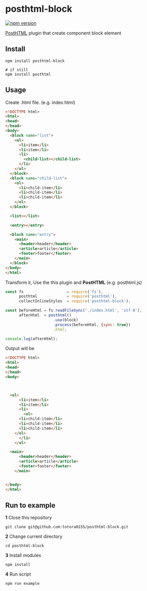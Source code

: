 # posthtml-block

[![npm version](https://badge.fury.io/js/posthtml-block.svg)](https://badge.fury.io/js/posthtml-block)

[PostHTML](https://github.com/posthtml/posthtml) plugin that create component block element

## Install
```
npm install posthtml-block

# if still
npm install posthtml

```

## Usage

Create .html file. (e.g. index.html)
```html
<!DOCTYPE html>
<html>
<head>
</head>
<body>
  <block name="list">
    <ul>
      <li>item</li>
      <li>item</li>
      <li>
        <child-list></child-list>
      </li>
    </ul>
  </block>
  <block name="child-list">
    <ol>
      <li>child-item</li>
      <li>child-item</li>
      <li>child-item</li>
    </ol>
  </block>

  <list></list>

  <entry></entry>

  <block name="entry">
    <main>
      <header>header</header>
      <article>article</article>
      <footer>footer</footer>
    </main>
  </block>
</body>
</html>

```

Transform it, Use the this plugin and **PostHTML** (e.g. posthtml.js)
```javascript
const fs                   = require('fs'),
      posthtml             = require('posthtml'),
      collectInlineStyles  = require('posthtml-block');

const beforeHtml = fs.readFileSync('./index.html', 'utf-8'),
      afterHtml  = posthtml()
                     .use(block)
                     .process(beforeHtml, {sync: true})
                     .html;

console.log(afterHtml);

```

Output will be
```html
<!DOCTYPE html>
<html>
<head>
</head>
<body>



  <ul>
      <li>item</li>
      <li>item</li>
      <li>
        <ol>
      <li>child-item</li>
      <li>child-item</li>
      <li>child-item</li>
    </ol>
      </li>
    </ul>

  <main>
      <header>header</header>
      <article>article</article>
      <footer>footer</footer>
    </main>


</body>
</html>

```

## Run to example

**1** Close this repository

```
git clone git@github.com:totora0155/posthtml-block.git
```

**2** Change current directory
```
cd posthtml-block
```

**3** Install modules
```
npm install
```

**4** Run script
```
npm run example
```
